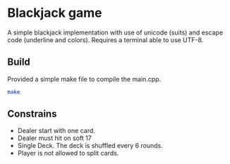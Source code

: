 # Blackjack game

A simple blackjack implementation with use of unicode (suits) and escape code (underline and colors).
Requires a terminal able to use UTF-8. 

## Build

Provided a simple make file to compile the main.cpp.

```bash
make
```

## Constrains

  - Dealer start with one card.
  - Dealer must hit on soft 17
  - Single Deck. The deck is shuffled every 6 rounds.
  - Player is not allowed to split cards.
